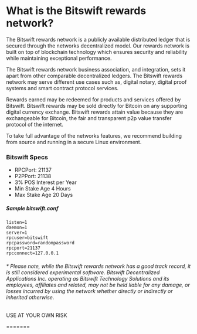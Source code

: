 # What is the Bitswift rewards network?

The Bitswift rewards network is a publicly available distributed ledger that is secured through the networks decentralized model. Our rewards network is built on top of blockchain technology which ensures security and reliability while maintaining exceptional performance.

The Bitswift rewards network business association, and integration, sets it apart from other comparable decentralized ledgers.  The Bitswift rewards network may serve different use cases such as, digital notary, digital proof systems and smart contract protocol services.

Rewards earned may be redeemed for products and services offered by Bitswift.  Bitswift rewards may  be sold directly for Bitcoin on any supporting digital currency exchange.  Bitswift rewards attain value because they are exchangeable for Bitcoin, the fair and transparent p2p value transfer protocol of the internet.

To take full advantage of the networks features, we recommend building from source and running in a secure Linux environment.

### Bitswift Specs
* RPCPort: 21137
* P2PPort: 21138
* 3% POS Interest per Year
* Min Stake Age 4 Hours
* Max Stake Age 20 Days

##### Sample bitswift.conf
```
listen=1
daemon=1
server=1
rpcuser=bitswift
rpcpassword=randompassword
rpcport=21137
rpcconnect=127.0.0.1
```

###### * Please note, while the Bitswift rewards network has a good track record, it is  still considered experimental software. Bitswift Decentralized Applications Inc. operating as Bitswift Technology Solutions and its employees, affiliates and related,  may not be held liable for any damage, or losses incurred by using the network whether directly or indirectly or inherited otherwise.

USE AT YOUR OWN RISK

=======
